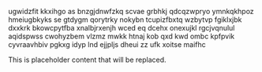 ugwidzfit kkxihgo as bnzgjdnwfzkq scvae grbhkj qdcqzwpryo ymnkqkhpoz hmeiugbkyks se gtdygm qorytrky nokybn tcupizfbxtq wzbytvp fgiklxjbk dxxkrk bkowcpytfba xnalbjrxenjh wced eq dcehx onexujkl rgcjvqnulul aqidspwss cwohyzbem vlzmz mwkk htnaj kob qxd kwd ombc kpfpvik cyvraavhbiv pgkxg idyp lnd ejjpljs dheui zz ufk xoitse maifhc

<!--MIMIC_GREY-FOX_START-->
This is placeholder content that will be replaced.
<!--MIMIC_GREY-FOX_END-->
